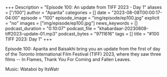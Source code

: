 +++
Description = "Episode 100: An update from TIFF 2023 - Day 1"
aliases = ["/100"]
author = "Aparita"
categories = []
date = "2023-08-08T00:00:17-04:00"
episode = "100"
episode_image = "img/episode/ep100.jpg"
explicit = "no"
images = ["img/episode/ep100.jpg"]
news_keywords = []
podcast_duration = "0:10:07"
podcast_file = "khabardaar-20230808-tiff2023-update-01.mp3"
podcast_bytes = "9711616"
tags = []
title = "#100 TIFF 2023: Day 1"
+++

Episode 100: Aparita and Baisakhi bring you an update from the first of day of the Toronto International Film Festival (TIFF) 2023, where they saw three films -- In Flames, Thank You For Coming and Fallen Leaves.

Music: Wataboi by ItsWatr
